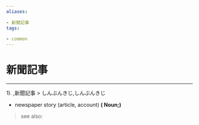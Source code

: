 ```yaml
---
aliases:
    
- 新聞記事
tags:
    
- common
---
```


# 新聞記事
---
1).
,新聞記事 > しんぶんきじ,しんぶんきじ

- newspaper story (article, account)
**( Noun;)**
> see also: 
            
